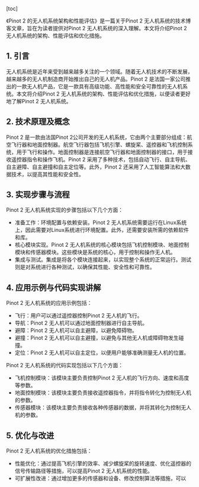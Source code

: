 
[toc]                    
                
                
《Pinot 2 的无人机系统架构和性能评估》是一篇关于Pinot 2 无人机系统的技术博客文章，旨在为读者提供对Pinot 2 无人机系统的深入理解。本文将介绍Pinot 2 无人机系统的架构、性能评估和优化措施。

## 1. 引言

无人机系统是近年来受到越来越多关注的一个领域。随着无人机技术的不断发展，越来越多的无人机制造商开始推出自己的无人机产品。Pinot 2 是法国一家公司推出的一款无人机产品，它是一款具有高级功能、高性能和安全可靠性的无人机系统。本文将介绍Pinot 2 无人机系统的架构、性能评估和优化措施，以便读者更好地了解Pinot 2 无人机系统。

## 2. 技术原理及概念

Pinot 2 是一款由法国Pinot 2公司开发的无人机系统，它由两个主要部分组成：航空飞行器和地面控制器。航空飞行器包括飞机引擎、螺旋桨、遥控器和飞机控制系统，用于飞行和操作。地面控制器是连接航空飞行器和地面控制器的接口，用于接收遥控器指令和操作飞机。Pinot 2 采用了多种技术，包括自动飞行、自主导航、自主避障、自主避撞和自主定位等。此外，Pinot 2 还采用了人工智能算法和大数据技术，以提高其性能和安全性。

## 3. 实现步骤与流程

Pinot 2 无人机系统实现的步骤包括以下几个方面：

- 准备工作：环境配置与依赖安装。Pinot 2 无人机系统需要运行在Linux系统上，因此需要对Linux系统进行环境配置。此外，还需要安装所需的依赖软件和库。
- 核心模块实现。Pinot 2 无人机系统的核心模块包括飞机控制模块、地面控制模块和传感器模块。这些模块是系统的核心，用于控制和操作无人机。
- 集成与测试。集成是将各个模块连接起来，以实现整个系统的正常运行。测试则是对系统进行各种测试，以确保其性能、安全性和可靠性。

## 4. 应用示例与代码实现讲解

Pinot 2 无人机系统的应用示例包括：

- 飞行：用户可以通过遥控器控制Pinot 2 无人机的飞行。
- 导航：Pinot 2 无人机可以通过地面控制器进行自主导航。
- 避障：Pinot 2 无人机可以自主避障，以避免障碍物。
- 避撞：Pinot 2 无人机可以自主避撞，以避免与其他无人机或障碍物发生碰撞。
- 定位：Pinot 2 无人机可以自主定位，以便用户能够准确测量无人机的位置。

Pinot 2 无人机系统的代码实现包括以下几个方面：

- 飞机控制模块：该模块主要负责控制Pinot 2 无人机的飞行方向、速度和高度等参数。
- 地面控制模块：该模块主要负责接收遥控器指令，并将指令转化为控制无人机的参数。
- 传感器模块：该模块主要负责接收各种传感器的数据，并将其转化为控制无人机的参数。

## 5. 优化与改进

Pinot 2 无人机系统的优化措施包括：

- 性能优化：通过提高飞机引擎的效率、减少螺旋桨的旋转速度、优化遥控器的信号传输路径等措施，可以提高Pinot 2 无人机系统的性能。
- 可扩展性改进：通过增加更多的传感器和设备、修改控制算法等措施，可以

